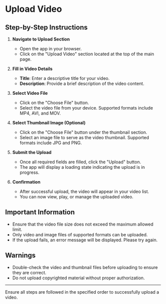 # Upload Video

## Step-by-Step Instructions

1. **Navigate to Upload Section**
   - Open the app in your browser.
   - Click on the "Upload Video" section located at the top of the main page.

2. **Fill in Video Details**
   - **Title**: Enter a descriptive title for your video.
   - **Description**: Provide a brief description of the video content.

3. **Select Video File**
   - Click on the "Choose File" button.
   - Select the video file from your device. Supported formats include MP4, AVI, and MOV.

4. **Select Thumbnail Image (Optional)**
   - Click on the "Choose File" button under the thumbnail section.
   - Select an image file to serve as the video thumbnail. Supported formats include JPG and PNG.

5. **Submit the Upload**
   - Once all required fields are filled, click the "Upload" button.
   - The app will display a loading state indicating the upload is in progress.

6. **Confirmation**
   - After successful upload, the video will appear in your video list.
   - You can now view, play, or manage the uploaded video.

## Important Information
- Ensure that the video file size does not exceed the maximum allowed limit.
- Only video and image files of supported formats can be uploaded.
- If the upload fails, an error message will be displayed. Please try again.

## Warnings
- Double-check the video and thumbnail files before uploading to ensure they are correct.
- Do not upload copyrighted material without proper authorization.

--- 
Ensure all steps are followed in the specified order to successfully upload a video.